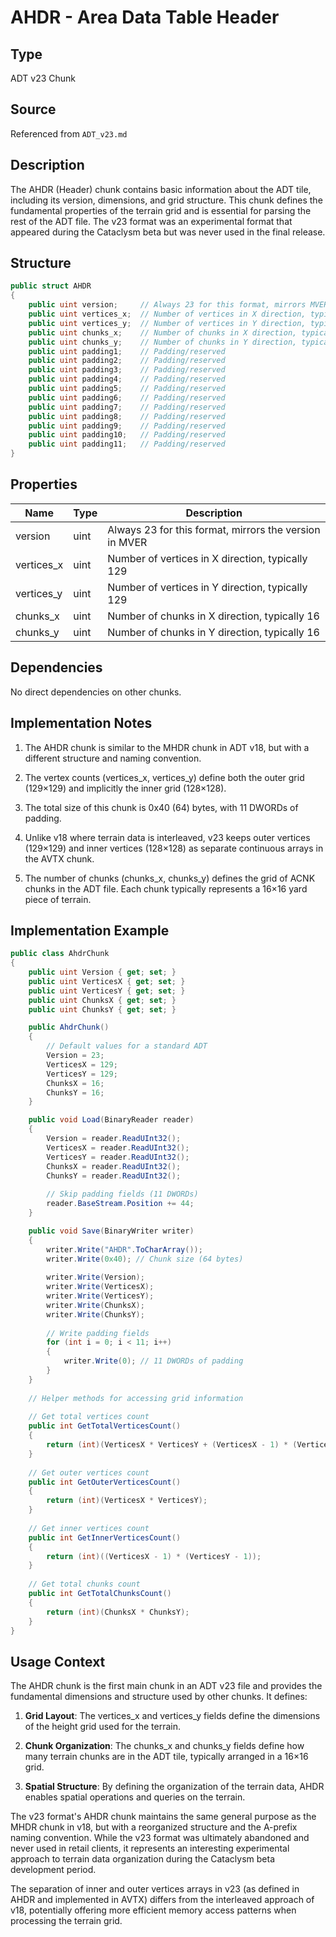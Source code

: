 # AHDR - Area Data Table Header

## Type
ADT v23 Chunk

## Source
Referenced from `ADT_v23.md`

## Description
The AHDR (Header) chunk contains basic information about the ADT tile, including its version, dimensions, and grid structure. This chunk defines the fundamental properties of the terrain grid and is essential for parsing the rest of the ADT file. The v23 format was an experimental format that appeared during the Cataclysm beta but was never used in the final release.

## Structure

```csharp
public struct AHDR
{
    public uint version;     // Always 23 for this format, mirrors MVER
    public uint vertices_x;  // Number of vertices in X direction, typically 129
    public uint vertices_y;  // Number of vertices in Y direction, typically 129
    public uint chunks_x;    // Number of chunks in X direction, typically 16
    public uint chunks_y;    // Number of chunks in Y direction, typically 16
    public uint padding1;    // Padding/reserved
    public uint padding2;    // Padding/reserved
    public uint padding3;    // Padding/reserved
    public uint padding4;    // Padding/reserved
    public uint padding5;    // Padding/reserved
    public uint padding6;    // Padding/reserved
    public uint padding7;    // Padding/reserved
    public uint padding8;    // Padding/reserved
    public uint padding9;    // Padding/reserved
    public uint padding10;   // Padding/reserved
    public uint padding11;   // Padding/reserved
}
```

## Properties

| Name | Type | Description |
|------|------|-------------|
| version | uint | Always 23 for this format, mirrors the version in MVER |
| vertices_x | uint | Number of vertices in X direction, typically 129 |
| vertices_y | uint | Number of vertices in Y direction, typically 129 |
| chunks_x | uint | Number of chunks in X direction, typically 16 |
| chunks_y | uint | Number of chunks in Y direction, typically 16 |

## Dependencies

No direct dependencies on other chunks.

## Implementation Notes

1. The AHDR chunk is similar to the MHDR chunk in ADT v18, but with a different structure and naming convention.

2. The vertex counts (vertices_x, vertices_y) define both the outer grid (129×129) and implicitly the inner grid (128×128).

3. The total size of this chunk is 0x40 (64) bytes, with 11 DWORDs of padding.

4. Unlike v18 where terrain data is interleaved, v23 keeps outer vertices (129×129) and inner vertices (128×128) as separate continuous arrays in the AVTX chunk.

5. The number of chunks (chunks_x, chunks_y) defines the grid of ACNK chunks in the ADT file. Each chunk typically represents a 16×16 yard piece of terrain.

## Implementation Example

```csharp
public class AhdrChunk
{
    public uint Version { get; set; }
    public uint VerticesX { get; set; }
    public uint VerticesY { get; set; }
    public uint ChunksX { get; set; }
    public uint ChunksY { get; set; }

    public AhdrChunk()
    {
        // Default values for a standard ADT
        Version = 23;
        VerticesX = 129;
        VerticesY = 129;
        ChunksX = 16;
        ChunksY = 16;
    }

    public void Load(BinaryReader reader)
    {
        Version = reader.ReadUInt32();
        VerticesX = reader.ReadUInt32();
        VerticesY = reader.ReadUInt32();
        ChunksX = reader.ReadUInt32();
        ChunksY = reader.ReadUInt32();
        
        // Skip padding fields (11 DWORDs)
        reader.BaseStream.Position += 44;
    }

    public void Save(BinaryWriter writer)
    {
        writer.Write("AHDR".ToCharArray());
        writer.Write(0x40); // Chunk size (64 bytes)
        
        writer.Write(Version);
        writer.Write(VerticesX);
        writer.Write(VerticesY);
        writer.Write(ChunksX);
        writer.Write(ChunksY);
        
        // Write padding fields
        for (int i = 0; i < 11; i++)
        {
            writer.Write(0); // 11 DWORDs of padding
        }
    }
    
    // Helper methods for accessing grid information
    
    // Get total vertices count
    public int GetTotalVerticesCount()
    {
        return (int)(VerticesX * VerticesY + (VerticesX - 1) * (VerticesY - 1));
    }
    
    // Get outer vertices count
    public int GetOuterVerticesCount()
    {
        return (int)(VerticesX * VerticesY);
    }
    
    // Get inner vertices count
    public int GetInnerVerticesCount()
    {
        return (int)((VerticesX - 1) * (VerticesY - 1));
    }
    
    // Get total chunks count
    public int GetTotalChunksCount()
    {
        return (int)(ChunksX * ChunksY);
    }
}
```

## Usage Context

The AHDR chunk is the first main chunk in an ADT v23 file and provides the fundamental dimensions and structure used by other chunks. It defines:

1. **Grid Layout**: The vertices_x and vertices_y fields define the dimensions of the height grid used for the terrain.

2. **Chunk Organization**: The chunks_x and chunks_y fields define how many terrain chunks are in the ADT tile, typically arranged in a 16×16 grid.

3. **Spatial Structure**: By defining the organization of the terrain data, AHDR enables spatial operations and queries on the terrain.

The v23 format's AHDR chunk maintains the same general purpose as the MHDR chunk in v18, but with a reorganized structure and the A-prefix naming convention. While the v23 format was ultimately abandoned and never used in retail clients, it represents an interesting experimental approach to terrain data organization during the Cataclysm beta development period.

The separation of inner and outer vertices arrays in v23 (as defined in AHDR and implemented in AVTX) differs from the interleaved approach of v18, potentially offering more efficient memory access patterns when processing the terrain grid. 